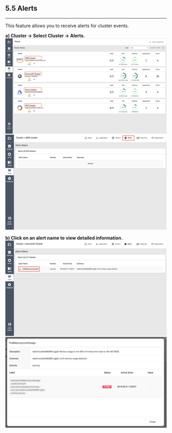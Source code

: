 ## 5.5 Alerts

---

This feature allows you to receive alerts for cluster events.

**a\) Cluster → Select Cluster → Alerts.**![](/assets/EN/2.5/5.5_1.png)![](/assets/EN/2.5/5.5_2.png)

**b\) Click on an alert name to view detailed information.**  
![](/assets/EN/2.5/5.5_3.png)![](/assets/EN/2.5/5.5_4.png)

